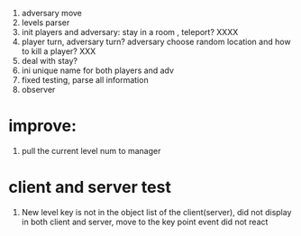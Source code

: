 1. adversary move
2. levels parser
3. init players and adversary: stay in a room , teleport? XXXX
4. player turn, adversary turn? adversary choose random location and how to kill a player? XXX
5. deal with stay?
6. ini unique name for both players and adv
7. fixed testing, parse all information 
8. observer 


# improve:
1. pull the current level num to manager



# client and server test
1. New level key is not in the object list of the client(server), did not display in both client and server, move to the key point event did not react<br>
